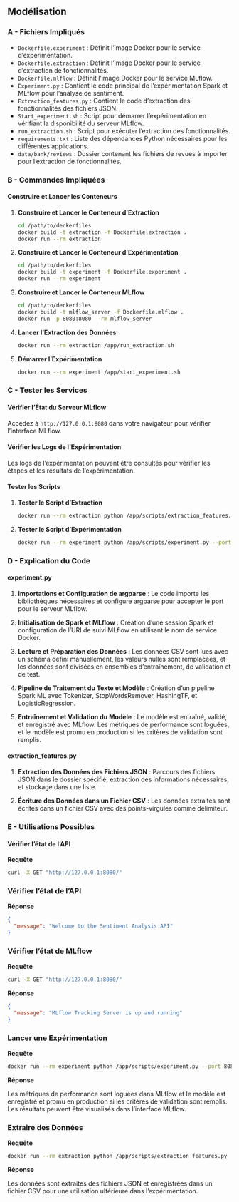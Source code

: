 ## Modélisation

### A - Fichiers Impliqués

- `Dockerfile.experiment` : Définit l’image Docker pour le service d’expérimentation.
- `Dockerfile.extraction` : Définit l’image Docker pour le service d’extraction de fonctionnalités.
- `Dockerfile.mlflow` : Définit l’image Docker pour le service MLflow.
- `Experiment.py` : Contient le code principal de l’expérimentation Spark et MLflow pour l’analyse de sentiment.
- `Extraction_features.py` : Contient le code d’extraction des fonctionnalités des fichiers JSON.
- `Start_experiment.sh` : Script pour démarrer l’expérimentation en vérifiant la disponibilité du serveur MLflow.
- `run_extraction.sh` : Script pour exécuter l’extraction des fonctionnalités.
- `requirements.txt` : Liste des dépendances Python nécessaires pour les différentes applications.
- `data/bank/reviews` : Dossier contenant les fichiers de revues à importer pour l’extraction de fonctionnalités.

### B - Commandes Impliquées

#### Construire et Lancer les Conteneurs

1. **Construire et Lancer le Conteneur d’Extraction**

    ```sh
    cd /path/to/deckerfiles
    docker build -t extraction -f Dockerfile.extraction .
    docker run --rm extraction
    ```

2. **Construire et Lancer le Conteneur d’Expérimentation**

    ```sh
    cd /path/to/deckerfiles
    docker build -t experiment -f Dockerfile.experiment .
    docker run --rm experiment
    ```

3. **Construire et Lancer le Conteneur MLflow**

    ```sh
    cd /path/to/deckerfiles
    docker build -t mlflow_server -f Dockerfile.mlflow .
    docker run -p 8080:8080 --rm mlflow_server
    ```

4. **Lancer l’Extraction des Données**

    ```sh
    docker run --rm extraction /app/run_extraction.sh
    ```

5. **Démarrer l’Expérimentation**

    ```sh
    docker run --rm experiment /app/start_experiment.sh
    ```

### C - Tester les Services

#### Vérifier l’État du Serveur MLflow

Accédez à `http://127.0.0.1:8080` dans votre navigateur pour vérifier l’interface MLflow.

#### Vérifier les Logs de l’Expérimentation

Les logs de l’expérimentation peuvent être consultés pour vérifier les étapes et les résultats de l’expérimentation.

#### Tester les Scripts

1. **Tester le Script d’Extraction**

    ```sh
    docker run --rm extraction python /app/scripts/extraction_features.py
    ```

2. **Tester le Script d’Expérimentation**

    ```sh
    docker run --rm experiment python /app/scripts/experiment.py --port 8080
    ```

### D - Explication du Code

#### experiment.py

1. **Importations et Configuration de argparse** :
   Le code importe les bibliothèques nécessaires et configure argparse pour accepter le port pour le serveur MLflow.

2. **Initialisation de Spark et MLflow** :
   Création d’une session Spark et configuration de l’URI de suivi MLflow en utilisant le nom de service Docker.

3. **Lecture et Préparation des Données** :
   Les données CSV sont lues avec un schéma défini manuellement, les valeurs nulles sont remplacées, et les données sont divisées en ensembles d’entraînement, de validation et de test.

4. **Pipeline de Traitement du Texte et Modèle** :
   Création d’un pipeline Spark ML avec Tokenizer, StopWordsRemover, HashingTF, et LogisticRegression.

5. **Entraînement et Validation du Modèle** :
   Le modèle est entraîné, validé, et enregistré avec MLflow. Les métriques de performance sont loguées, et le modèle est promu en production si les critères de validation sont remplis.

#### extraction_features.py

1. **Extraction des Données des Fichiers JSON** :
   Parcours des fichiers JSON dans le dossier spécifié, extraction des informations nécessaires, et stockage dans une liste.

2. **Écriture des Données dans un Fichier CSV** :
   Les données extraites sont écrites dans un fichier CSV avec des points-virgules comme délimiteur.

### E - Utilisations Possibles

#### Vérifier l’état de l’API

**Requête**

```sh
curl -X GET "http://127.0.0.1:8080/"
```

### Vérifier l’état de l’API

**Réponse**

```json
{
  "message": "Welcome to the Sentiment Analysis API"
}
```

### Vérifier l’état de MLflow

**Requête**

```sh
curl -X GET "http://127.0.0.1:8080/"
```

**Réponse**

```json
{
  "message": "MLflow Tracking Server is up and running"
}
```

### Lancer une Expérimentation

**Requête**

```sh
docker run --rm experiment python /app/scripts/experiment.py --port 8080
```

**Réponse**

Les métriques de performance sont loguées dans MLflow et le modèle est enregistré et promu en production si les critères de validation sont remplis. Les résultats peuvent être visualisés dans l’interface MLflow.

### Extraire des Données

**Requête**

```sh
docker run --rm extraction python /app/scripts/extraction_features.py
```

**Réponse**

Les données sont extraites des fichiers JSON et enregistrées dans un fichier CSV pour une utilisation ultérieure dans l’expérimentation.
